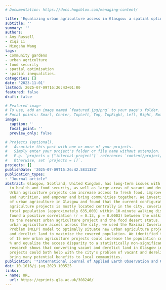 ```yaml
---
# Documentation: https://docs.hugoblox.com/managing-content/

title: 'Equalizing urban agriculture access in Glasgow: a spatial optimization approach'
subtitle: ''
summary: ''
authors:
- Amy Russell
- Ziqi Li
- Mingshu Wang
tags:
- Community gardens
- urban agriculture
- food security
- spatial optimisation
- spatial inequalities.
categories: []
date: '2023-11-01'
lastmod: 2025-07-09T16:26:43+01:00
featured: false
draft: false

# Featured image
# To use, add an image named `featured.jpg/png` to your page's folder.
# Focal points: Smart, Center, TopLeft, Top, TopRight, Left, Right, BottomLeft, Bottom, BottomRight.
image:
  caption: ''
  focal_point: ''
  preview_only: false

# Projects (optional).
#   Associate this post with one or more of your projects.
#   Simply enter your project's folder or file name without extension.
#   E.g. `projects = ["internal-project"]` references `content/project/deep-learning/index.md`.
#   Otherwise, set `projects = []`.
projects: []
publishDate: '2025-07-09T15:26:42.583138Z'
publication_types:
- "Journal article"
abstract: Glasgow, Scotland, United Kingdom, has long-term issues with inequalities
  in health and food security, as well as large areas of vacant and derelict land.
  Urban agriculture projects can increase access to fresh food, improve mental health
  and nutrition, and empower and bring communities together. We investigated the distribution
  of urban agriculture in Glasgow and found that the current configuration of urban
  agriculture projects is mostly located centrally in the city, covering 36 % of the
  total population (approximately 635,000) within 10-minute walking distance. We also
  found a positive correlation (r = 0.13, p = 0.0003) between the walking travel time
  to the nearest urban agriculture project and the food desert status. To increase
  urban agriculture access across the city, we used the Maximal Covering Location
  Problem (MCLP) model to optimally situate new urban agriculture projects on vacant
  and derelict land to maximize the covered population. We identified that a minimum
  of 15 new urban agriculture projects could increase the population coverage to 49
  % and equalize the access disparity to a statistically non-significant level. This
  research shows that converting vacant and derelict land in Glasgow into urban agriculture
  projects could both help with the city's problem of vacant and derelict land and
  bring many potential benefits to local communities.
publication: '*International Journal of Applied Earth Observation and Geoinformation*'
doi: 10.1016/j.jag.2023.103525
links:
- name: URL
  url: https://eprints.gla.ac.uk/308246/
---
```

